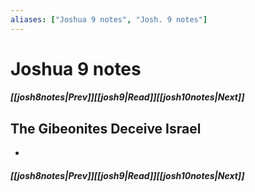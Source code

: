 ```yaml
---
aliases: ["Joshua 9 notes", "Josh. 9 notes"]
---
```

# Joshua 9 notes
##### <span class=arrow-left></span>[[josh8notes|Prev]]<span class=navigation-separator></span>[[josh9|Read]]<span class=navigation-separator></span>[[josh10notes|Next]]<span class=arrow-right></span>
## The Gibeonites Deceive Israel
- 
##### <span class=arrow-left></span>[[josh8notes|Prev]]<span class=navigation-separator></span>[[josh9|Read]]<span class=navigation-separator></span>[[josh10notes|Next]]<span class=arrow-right></span>